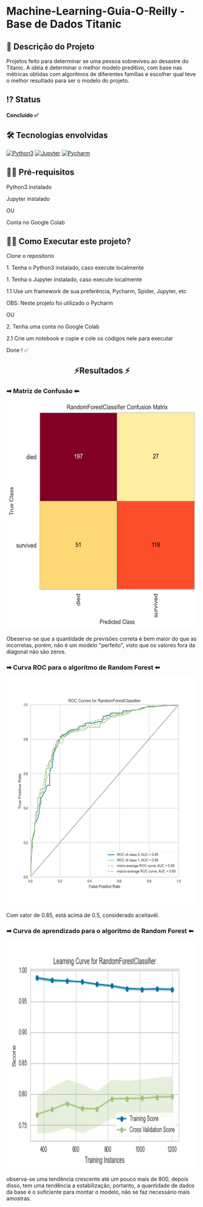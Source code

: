 

# Machine-Learning-Guia-O-Reilly - Base de Dados Titanic


 <!-- Explicação do projeto -->
<h2 align="left"> 🧾 Descrição do Projeto</h2>
<p align="left"> Projetos feito para determinar se uma pessoa sobreviveu ao desastre do Titanic. A idéia é determinar o melhor modelo preditivo, com base nas métricas obtidas com algoritmos de diferentes familias e escolher qual teve o melhor resultado para ser o modelo do projeto.</p>

 <!--<h4 align="left"> Bases de Dados usadas</h4>
<p align="left">Fonte dos dados atualizada(recommended for education and development versão full): <a href="https://grouplens.org/datasets/movielens/" target="_blank" align = "center">MovieLens</a> </p>

<p align="left">Dados do kaggle: <a href="https://www.kaggle.com/tmdb/tmdb-movie-metadata" target="_blank" align = "center">Kaggle Movies Database</a> </p>-->

 <!-- Status do projeto -->
 <h2 align="left"> ⁉ Status </h2>
<h4 align="left"> 
	<p align="left"> Concluído ✅</p>
</h4>

<!-- Indice -->
<!--<p align="center">
 <a href="#objetivo">Objetivo</a> •
 <a href="#roadmap">Roadmap</a> • 
 <a href="#tecnologias">Tecnologias</a> • 
 <a href="#contribuicao">Contribuição</a> • 
 <a href="#licenc-a">Licença</a> • 
 <a href="#autor">Autor</a>
</p>-->

<!-- Tecnologias envolvidas -->
<div align="left" class='container'>
	<h2 align="left"> 🛠 Tecnologias envolvidas</h2>
		<a href="https://www.python.org/" target="_blank" align = "left"> <img src="https://img.shields.io/badge/Python-3776AB?style=for-the-badge&logo=python&logoColor=white" width="120" height="30" alt="Python3" /></a>
		<a href="https://jupyter.org/" target="_blank" align = "left"> <img src="https://img.shields.io/badge/Jupyter-F37626.svg?&style=for-the-badge&logo=Jupyter&logoColor=white" width="120" height="30" alt="Jupyter" /></a>
		<a href="https://www.jetbrains.com/pt-br/pycharm/download/" target="_blank" align = "left"> <img src="https://img.shields.io/badge/pycharm-143?style=for-the-badge&logo=pycharm&logoColor=black&color=black&labelColor=green" width="120" height="30" alt="Pycharm" /></a>
	
</div>

<!-- Requirements -->
<div align="left" class='container'>
	<h2 align="left">👨‍💻 Pré-requisitos </h2>
	<p align="left">Python3 instalado</p>
  <p align="left">Jupyter instalado</p>
  	<p align="left">OU</p>
  	<p align="left">Conta no Google Colab</p>
</div>


<!-- How to execute -->
<div align="left" class='container'>
	<h2 align="left">🏃‍♀️ Como Executar este projeto? </h2>
  <p align="left"> Clone o repositorio</p>
	<p align="left"> 1. Tenha o Python3 instalado, caso execute localmente</p>
  	<p align="left"> 1. Tenha o Jupyter instalado, caso execute localmente</p>
  	<p align="left"> 1.1 Use um framework de sua preferência, Pycharm, Spider, Jupyter, etc</p>
	<p align="left"> OBS: Neste projeto foi utilizado o Pycharm</p>
  <p align="left">OU</p>
	<p align="left"> 2. Tenha uma conta no Google Colab</p>
	<p align="left"> 2.1 Crie um notebook e copie e cole os códigos nele para executar</p>
	<p align="left">Done ! ✅</p>
</div>

<!-- Resultados -->
<div align="center" class='container'>
	<h2 align="center"> ⚡Resultados ⚡</h2>
</div>

<!-- Resultados parciais -->
<div align="left" class='result'>
	<h3 align="left"> ➡ Matriz de Confusão ⬅</h3>
	<img alt="#vendas" title="#vendas" src="https://github.com/6abi/Machine-Learning-Guia-O-Reilly/blob/main/ml_pocket_reference-master/images/mlpr_0304.png" width=1200" height="600"/>
    <p>Obeserva-se que a quantidade de previsões correta é bem maior do que as incorretas, porém, não é um modelo "perfeito", visto que os valores fora da diagonal não são zeros.</p>
</div>

<div align="left" class='result'>
	<h3 align="left"> ➡ Curva ROC para o algoritmo de Random Forest ⬅</h3>
	<img alt="#vendas" title="#vendas" src="https://github.com/6abi/Machine-Learning-Guia-O-Reilly/blob/main/ml_pocket_reference-master/images/mlpr_0305.png" width=1200" height="600"/>
    <p>Com valor de 0.85, está acima de 0.5, considerado aceitavél.</p>
</div>

<div align="left" class='result'>
	<h3 align="left"> ➡ Curva de aprendizado para o algoritmo de Random Forest ⬅</h3>
	<img alt="#vendas" title="#vendas" src="https://github.com/6abi/Machine-Learning-Guia-O-Reilly/blob/main/ml_pocket_reference-master/images/mlpr_0306.png" width=1200" height="600"/>
    <p>observa-se uma tendência crescente até um pouco mais de 800, depois disso, tem uma tendência a estabilização, portanto, a quantidade de dados da base é o suficiente para montar o modelo, não se faz necessário mais amostras.</p>
</div>
